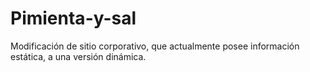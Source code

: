 # Pimienta-y-sal
Modificación de sitio corporativo, que actualmente posee información estática, a una versión dinámica.
